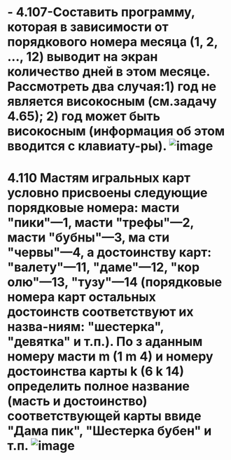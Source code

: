 # - 4.107-Составить программу, которая в зависимости от порядкового номера месяца (1,  2, ..., 12) выводит на экран количество дней в этом месяце. Рассмотреть два случая:1) год не является високосным (см.задачу 4.65); 2) год может быть високосным (информация об этом вводится с клавиату-ры). ![image](https://user-images.githubusercontent.com/113889600/197573867-e4067916-94f6-49a7-9b6a-87e986c022cd.png)
# 4.110 Мастям игральных карт условно присвоены следующие порядковые номера: масти "пики"—1, масти "трефы"—2, масти "бубны"—3, ма сти "червы"—4, а достоинству карт: "валету"—11, "даме"—12, "кор  олю"—13, "тузу"—14 (порядковые номера карт остальных достоинств соответствуют их назва-ниям: "шестерка", "девятка" и т.п.). По з   аданным номеру масти m (1 m  4) и  номеру  достоинства  карты k  (6 k 14)  определить  полное  название (масть и достоинство) соответствующей карты ввиде "Дама пик", "Шестерка бубен" и т.п. ![image](https://user-images.githubusercontent.com/113889600/197574747-805f0822-8eef-492f-868f-ffafccd33d79.png)


